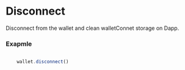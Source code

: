 # Disconnect

Disconnect from the wallet and clean walletConnet storage on Dapp.

### Exapmle
``` javascript

    wallet.disconnect() 

```